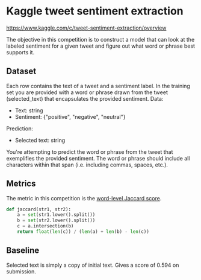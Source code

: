 # Kaggle tweet sentiment extraction
https://www.kaggle.com/c/tweet-sentiment-extraction/overview

The objective in this competition is to construct a model that can look at the labeled sentiment for a given tweet and figure out what word or phrase best supports it.

## Dataset
Each row contains the text of a tweet and a sentiment label. In the training set you are provided with a word or phrase drawn from the tweet (selected_text) that encapsulates the provided sentiment.
Data:
* Text: string
* Sentiment: {"positive", "negative", "neutral"}

Prediction:
* Selected text: string

You're attempting to predict the word or phrase from the tweet that exemplifies the provided sentiment. The word or phrase should include all characters within that span (i.e. including commas, spaces, etc.).

## Metrics
The metric in this competition is the [word-level Jaccard score](https://en.wikipedia.org/wiki/Jaccard_index). 

```python
def jaccard(str1, str2): 
    a = set(str1.lower().split()) 
    b = set(str2.lower().split())
    c = a.intersection(b)
    return float(len(c)) / (len(a) + len(b) - len(c))
```

## Baseline
Selected text is simply a copy of initial text.
Gives a score of 0.594 on submission.

